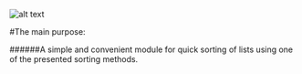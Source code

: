 
![alt text](https://sun9-58.userapi.com/impg/6ClzdLjoZbkHyqRhBxkHmyIkLXyQiUpVxQrqUA/UXONW81DT6E.jpg?size=673x212&quality=96&sign=c809a8e07506961d9fd0c4bf7a06ab29&type=album)

#The main purpose:

######A simple and convenient module for quick sorting of lists using one of the presented sorting methods.
